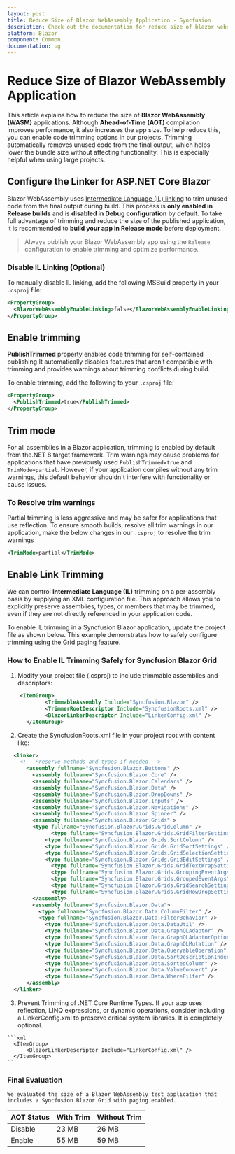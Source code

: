 ```yaml
---
layout: post
title: Reduce Size of Blazor WebAssembly Application - Syncfusion
description: Check out the documentation for reduce size of blazor webassembly application in blazor
platform: Blazor
component: Common
documentation: ug
---
```


# Reduce Size of Blazor WebAssembly Application

This article explains how to reduce the size of **Blazor WebAssembly (WASM)** applications. Although **Ahead-of-Time (AOT)** compilation improves performance, it also increases the app size. To help reduce this, you can enable code trimming options in our projects. Trimming automatically removes unused code from the final output, which helps lower the bundle size without affecting functionality. This is especially helpful when using large projects.

## Configure the Linker for ASP.NET Core Blazor

Blazor WebAssembly uses [Intermediate Language (IL) linking](https://learn.microsoft.com/en-us/aspnet/core/blazor/webassembly-build-tools-and-aot?view=aspnetcore-9.0#trim-net-il-after-ahead-of-time-aot-compilation) to trim unused code from the final output during build. This process is **only enabled in Release builds** and is **disabled in Debug configuration** by default. To take full advantage of trimming and reduce the size of the published application, it is recommended to **build your app in Release mode** before deployment.

> Always publish your Blazor WebAssembly app using the `Release` configuration to enable trimming and optimize performance.

### Disable IL Linking (Optional)

To manually disable IL linking, add the following MSBuild property in your `.csproj` file:

```xml
<PropertyGroup>
  <BlazorWebAssemblyEnableLinking>false</BlazorWebAssemblyEnableLinking>
</PropertyGroup>
```
## Enable trimming

**PublishTrimmed** property enables code trimming for self-contained publishing.It automatically disables features that aren’t compatible with trimming and provides warnings about trimming conflicts during build.

To enable trimming, add the following to your `.csproj` file:

```xml
<PropertyGroup>
  <PublishTrimmed>true</PublishTrimmed>
</PropertyGroup>
```

## Trim mode

For all assemblies in a Blazor application, trimming is enabled by default from the.NET 8 target framework. Trim warnings may cause problems for applications that have previously used `PublishTrimmed=true` and `TrimMode=partial`. However, if your application compiles without any trim warnings, this default behavior shouldn't interfere with functionality or cause issues.

### To Resolve trim warnings

Partial trimming is less aggressive and may be safer for applications that use reflection. To ensure smooth builds, resolve all trim warnings in our application, make the below changes in our `.csproj` to resolve the trim warnings

```xml
<TrimMode>partial</TrimMode>
```

## Enable Link Trimming 

We can control **Intermediate Language (IL)** trimming on a per-assembly basis by supplying an XML configuration file. This approach allows you to explicitly preserve assemblies, types, or members that may be trimmed, even if they are not directly referenced in your application code.

To enable IL trimming in a Syncfusion Blazor application, update the project file as shown below. This example demonstrates how to safely configure trimming using the Grid paging feature.

### How to Enable IL Trimming Safely for Syncfusion Blazor Grid

  1. Modify your project file (.csproj) to include trimmable assemblies and descriptors:

  ```xml
  	  <ItemGroup>
		      <TrimmableAssembly Include="Syncfusion.Blazor" />
		      <TrimmerRootDescriptor Include="SyncfusionRoots.xml" />
		      <BlazorLinkerDescriptor Include="LinkerConfig.xml" />
	    </ItemGroup>
  ```

  2. Create the SyncfusionRoots.xml file in your project root with content like:

  ```xml
    <linker>
      <!-- Preserve methods and types if needed -->
	    <assembly fullname="Syncfusion.Blazor.Buttons" />
		  <assembly fullname="Syncfusion.Blazor.Core" />
		  <assembly fullname="Syncfusion.Blazor.Calendars" />
		  <assembly fullname="Syncfusion.Blazor.Data" />
		  <assembly fullname="Syncfusion.Blazor.DropDowns" />
		  <assembly fullname="Syncfusion.Blazor.Inputs" />
		  <assembly fullname="Syncfusion.Blazor.Navigations" />
		  <assembly fullname="Syncfusion.Blazor.Spinner" />
		  <assembly fullname="Syncfusion.Blazor.Grids" >
          <type fullname="Syncfusion.Blazor.Grids.GridColumn" />
			    <type fullname="Syncfusion.Blazor.Grids.GridFilterSettings" />
    		  <type fullname="Syncfusion.Blazor.Grids.SortColumn" />
    		  <type fullname="Syncfusion.Blazor.Grids.GridSortSettings" />
    		  <type fullname="Syncfusion.Blazor.Grids.GridSelectionSettings" />
    		  <type fullname="Syncfusion.Blazor.Grids.GridEditSettings" />
			    <type fullname="Syncfusion.Blazor.Grids.GridTextWrapSettings" />
			    <type fullname="Syncfusion.Blazor.Grids.GroupingEventArgs" />
			    <type fullname="Syncfusion.Blazor.Grids.GroupedEventArgs" />
			    <type fullname="Syncfusion.Blazor.Grids.GridSearchSettings" />
			    <type fullname="Syncfusion.Blazor.Grids.GridRowDropSettings" />
		  </assembly>
		  <assembly fullname="Syncfusion.Blazor.Data">
    		<type fullname="Syncfusion.Blazor.Data.ColumnFilter" />
    		<type fullname="Syncfusion.Blazor.Data.FilterBehavior" />
			  <type fullname="Syncfusion.Blazor.Data.DataUtil" />
			  <type fullname="Syncfusion.Blazor.Data.GraphQLAdaptor" />
			  <type fullname="Syncfusion.Blazor.Data.GraphQLAdaptorOptions" />
			  <type fullname="Syncfusion.Blazor.Data.GraphQLMutation" />
			  <type fullname="Syncfusion.Blazor.Data.QueryableOperation" />
			  <type fullname="Syncfusion.Blazor.Data.SortDescriptionIndex" />
			  <type fullname="Syncfusion.Blazor.Data.SortedColumn" />
			  <type fullname="Syncfusion.Blazor.Data.ValueConvert" />
			  <type fullname="Syncfusion.Blazor.Data.WhereFilter" />
  		</assembly>
    </linker>
  ```
  3. Prevent Trimming of .NET Core Runtime Types. If your app uses reflection, LINQ expressions, or dynamic operations, consider including a LinkerConfig.xml to preserve critical system libraries. It is completely optional.

    ```xml
      <ItemGroup>
          <BlazorLinkerDescriptor Include="LinkerConfig.xml" />
      </ItemGroup>
    ```

### Final Evaluation
    We evaluated the size of a Blazor WebAssembly test application that includes a Syncfusion Blazor Grid with paging enabled.

|   AOT Status          | With Trim            | Without Trim         |
|-----------------------|----------------------|----------------------|
|   Disable             |     23 MB            |    26 MB             |
|   Enable              |     55 MB            |    59 MB             |


